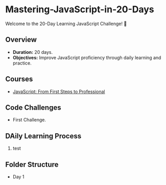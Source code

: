 # Mastering-JavaScript-in-20-Days
Welcome to the 20-Day Learning JavaScript Challenge! 🚀

## Overview
- **Duration:** 20 days.
- **Objectives:** Improve JavaScript proficiency through daily learning and practice.

## Courses
- 	[JavaScript: From First Steps to Professional](https://frontendmasters.com/courses/javascript-first-steps/introduction/)


## Code Challenges
- First Challenge.

## DAily Learning Process 
1. test

## Folder Structure
- Day 1
